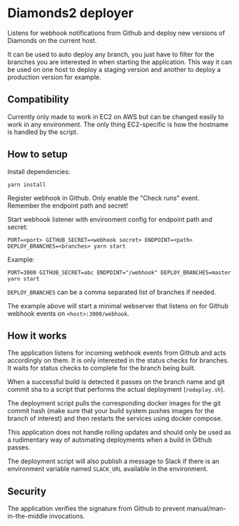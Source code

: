 # Diamonds2 deployer

Listens for webhook notifications from Github and deploy new versions of Diamonds on the current host.

It can be used to auto deploy any branch, you just have to filter for the branches you are interested in when starting the application. This way it can be used on one host to deploy a staging version and another to deploy a production version for example.

## Compatibility

Currently only made to work in EC2 on AWS but can be changed easily to work in any environment. The only thing EC2-specific is how the hostname is handled by the script.

## How to setup

Install dependencies:

```
yarn install
```

Register webhook in Github. Only enable the "Check runs" event. Remember the endpoint path and secret!

Start webhook listener with environment config for endpoint path and secret:

```
PORT=<port> GITHUB_SECRET=<webhook secret> ENDPOINT=<path> DEPLOY_BRANCHES=<branches> yarn start
```

Example:

```
PORT=3000 GITHUB_SECRET=abc ENDPOINT="/webhook" DEPLOY_BRANCHES=master yarn start
```

`DEPLOY_BRANCHES` can be a comma separated list of branches if needed.

The example above will start a minimal webserver that listens on for Github webhook events on `<host>:3000/webhook`.

## How it works

The application listens for incoming webhook events from Github and acts accordingly on them. It is only interested in the status checks for branches. It waits for status checks to complete for the branch being built.

When a successful build is detected it passes on the branch name and git commit sha to a script that performs the actual deployment (`redeploy.sh`).

The deployment script pulls the corresponding docker images for the git commit hash (make sure that your build system pushes images for the branch of interest) and then restarts the services using docker compose.

This application does not handle rolling updates and should only be used as a rudimentary way of automating deployments when a build in Github passes.

The deployment script will also publish a message to Slack if there is an environment variable named `SLACK_URL` available in the environment.

## Security

The application verifies the signature from Github to prevent manual/man-in-the-middle invocations.

